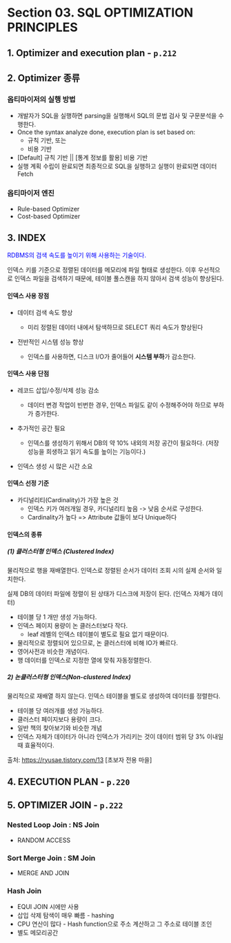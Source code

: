 
# Section 03. SQL OPTIMIZATION PRINCIPLES

## 1. Optimizer and execution plan - `p.212`

## 2. Optimizer 종류

### 옵티마이저의 실행 방법

- 개발자가 SQL을 실행하면 parsing을 실행해서 SQL의 문법 검사 및 구문분석을 수행한다.
- Once the syntax analyze done, execution plan is set based on:
    -  규칙 기반, 또는
    -  비용 기반
-  [Default] 규칙 기반 || [통계 정보를 활용] 비용 기반
-  실행 계획 수립이 완료되면 최종적으로 SQL을 실행하고 실행이 완료되면 데이터 Fetch

### 옵티마이저 엔진

- Rule-based Optimizer
- Cost-based Optimizer


## 3. INDEX

<font color="blue"> RDBMS의 검색 속도를 높이기 위해 사용하는 기술이다. </font>

인덱스 키를 기준으로 정렬된 데이터를 메모리에 파일 형태로 생성한다. 이후 우선적으로 인덱스 파일을 검색하기 때문에, 테이블 풀스캔을 하지 않아서 검색 성능이 향상된다.

#### 인덱스 사용 장점

- 데이터 검색 속도 향상
    - 미리 정렬된 데이터 내에서 탐색하므로 SELECT 쿼리 속도가 향상된다

- 전반적인 시스템 성능 향상

    - 인덱스를 사용하면, 디스크 I/O가 줄어들어 **시스템 부하**가 감소한다. 

#### 인덱스 사용 단점

- 레코드 삽입/수정/삭제 성능 감소

    - 데이터 변경 작업이 빈번한 경우, 인덱스 파일도 같이 수정해주어야 하므로 부하가 증가한다.

- 추가적인 공간 필요

    - 인덱스를 생성하기 위해서 DB의 약 10% 내외의 저장 공간이 필요하다. (저장 성능을 희생하고 읽기 속도를 높이는 기능이다.)

- 인덱스 생성 시 많은 시간 소요

#### 인덱스 선정 기준

- 카디널리티(Cardinality)가 가장 높은 것
    - 인덱스 키가 여러개일 경우, 카디널리티 높음 -> 낮음 순서로 구성한다.
    - Cardinality가 높다 => Attribute 값들이 보다 Unique하다

#### 인덱스의 종류


##### (1) 클러스터형 인덱스 (Clustered Index)

물리적으로 행을 재배열한다. 인덱스로 정렬된 순서가 데이터 조회 시의 실제 순서와 일치한다.

실제 DB의 데이터 파일에 정렬이 된 상태가 디스크에 저장이 된다. (인덱스 자체가 데이터)

- 테이블 당 1 개만 생성 가능하다.
- 인덱스 페이지 용량이 논 클러스터보다 작다. 
    - leaf 레벨의 인덱스 테이블이 별도로 필요 없기 때문이다.
- 물리적으로 정렬되어 있으므로, 논 클러스터에 비해 IO가 빠르다.
- 영어사전과 비슷한 개념이다. 
- 행 데이터를 인덱스로 지정한 열에 맞춰 자동정렬한다.

##### 2) 논클러스터형 인덱스(Non-clustered Index)

물리적으로 재배열 하지 않는다. 인덱스 테이블을 별도로 생성하여 데이터를 정렬한다.

- 테이블 당 여러개를 생성 가능하다.
- 클러스터 페이지보다 용량이 크다.
- 일반 책의 찾아보기와 비슷한 개념
- 인덱스 자체가 데이터가 아니라 인덱스가 가리키는 것이 데이터 범위 당 3% 이내일 때 효율적이다.



출처: https://ryusae.tistory.com/13 [초보자 전용 마을]



## 4. EXECUTION PLAN - `p.220`

## 5. OPTIMIZER JOIN    -      `p.222`

### Nested Loop Join : NS Join
- RANDOM ACCESS

### Sort Merge Join : SM Join
- MERGE AND JOIN

### Hash Join
- EQUI JOIN 시에만 사용
- 삽입 삭제 탐색이 매우 빠름 -  hashing
- CPU 연산이 많다 - Hash function으로 주소 계산하고 그 주소로 테이블 조인
- 별도 메모리공간

### 
